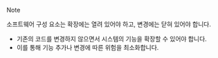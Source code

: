 > [!NOTE]
> 소프트웨어 구성 요소는 확장에는 열려 있어야 하고, 변경에는 닫혀 있어야 합니다.

- 기존의 코드를 변경하지 않으면서 시스템의 기능을 확장할 수 있어야 합니다.
- 이를 통해 기능 추가나 변경에 따른 위험을 최소화합니다.